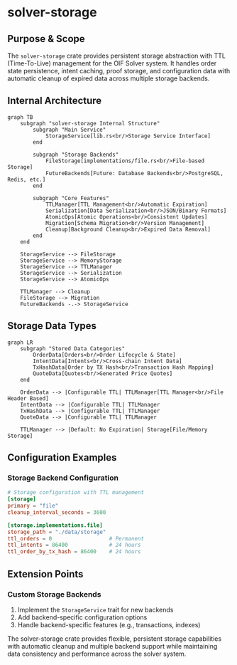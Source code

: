 # solver-storage

## Purpose & Scope

The `solver-storage` crate provides persistent storage abstraction with TTL (Time-To-Live) management for the OIF Solver system. It handles order state persistence, intent caching, proof storage, and configuration data with automatic cleanup of expired data across multiple storage backends.

## Internal Architecture

```mermaid
graph TB
    subgraph "solver-storage Internal Structure"
        subgraph "Main Service"
            StorageService[lib.rs<br/>Storage Service Interface]
        end

        subgraph "Storage Backends"
            FileStorage[implementations/file.rs<br/>File-based Storage]
            FutureBackends[Future: Database Backends<br/>PostgreSQL, Redis, etc.]
        end

        subgraph "Core Features"
            TTLManager[TTL Management<br/>Automatic Expiration]
            Serialization[Data Serialization<br/>JSON/Binary Formats]
            AtomicOps[Atomic Operations<br/>Consistent Updates]
            Migration[Schema Migration<br/>Version Management]
            Cleanup[Background Cleanup<br/>Expired Data Removal]
        end
    end

    StorageService --> FileStorage
    StorageService --> MemoryStorage
    StorageService --> TTLManager
    StorageService --> Serialization
    StorageService --> AtomicOps

    TTLManager --> Cleanup
    FileStorage --> Migration
    FutureBackends -.-> StorageService
```

## Storage Data Types

```mermaid
graph LR
    subgraph "Stored Data Categories"
        OrderData[Orders<br/>Order Lifecycle & State]
        IntentData[Intents<br/>Cross-chain Intent Data]
        TxHashData[Order by TX Hash<br/>Transaction Hash Mapping]
        QuoteData[Quotes<br/>Generated Price Quotes]
    end

    OrderData --> |Configurable TTL| TTLManager[TTL Manager<br/>File Header Based]
    IntentData --> |Configurable TTL| TTLManager
    TxHashData --> |Configurable TTL| TTLManager
    QuoteData --> |Configurable TTL| TTLManager

    TTLManager --> |Default: No Expiration| Storage[File/Memory Storage]
```

## Configuration Examples

### Storage Backend Configuration

```toml
# Storage configuration with TTL management
[storage]
primary = "file"
cleanup_interval_seconds = 3600

[storage.implementations.file]
storage_path = "./data/storage"
ttl_orders = 0                  # Permanent
ttl_intents = 86400             # 24 hours
ttl_order_by_tx_hash = 86400    # 24 hours
```

## Extension Points

### Custom Storage Backends

1. Implement the `StorageService` trait for new backends
2. Add backend-specific configuration options
3. Handle backend-specific features (e.g., transactions, indexes)

The solver-storage crate provides flexible, persistent storage capabilities with automatic cleanup and multiple backend support while maintaining data consistency and performance across the solver system.
